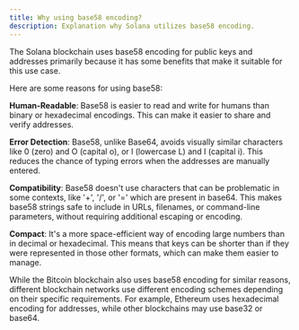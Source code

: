 ```yaml
---
title: Why using base58 encoding?
description: Explanation why Solana utilizes base58 encoding.
---
```


The Solana blockchain uses base58 encoding for public keys and addresses primarily because it has some benefits that make it suitable for this use case.

Here are some reasons for using base58:

__Human-Readable__: Base58 is easier to read and write for humans than binary or hexadecimal encodings. This can make it easier to share and verify addresses.

__Error Detection__: Base58, unlike Base64, avoids visually similar characters like 0 (zero) and O (capital o), or l (lowercase L) and I (capital i). This reduces the chance of typing errors when the addresses are manually entered.

__Compatibility__: Base58 doesn't use characters that can be problematic in some contexts, like '+', '/', or '=' which are present in base64. This makes base58 strings safe to include in URLs, filenames, or command-line parameters, without requiring additional escaping or encoding.

__Compact__: It's a more space-efficient way of encoding large numbers than in decimal or hexadecimal. This means that keys can be shorter than if they were represented in those other formats, which can make them easier to manage.

While the Bitcoin blockchain also uses base58 encoding for similar reasons, different blockchain networks use different encoding schemes depending on their specific requirements. For example, Ethereum uses hexadecimal encoding for addresses, while other blockchains may use base32 or base64.
